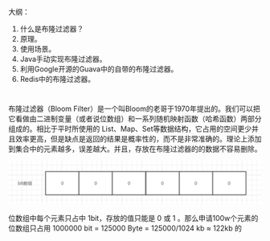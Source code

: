大纲：

1. 什么是布隆过滤器？
2. 原理。
3. 使用场景。
4. Java手动实现布隆过滤器。
5. 利用Google开源的Guava中的自带的布隆过滤器。
6. Redis中的布隆过滤器。

# 

布隆过滤器（Bloom Filter）是一个叫Bloom的老哥于1970年提出的。我们可以把它看做由二进制变量（或者说位数组）和一系列随机映射函数（哈希函数）两部分组成的。相比于平时所使用的 List、Map、Set等数据结构，它占用的空间更少并且效率更高，但是缺点是返回的结果是概率性的，而不是非常准确的。理论上添加到集合中的元素越多，误差越大。并且，存放在布隆过滤器的的数据不容易删除。

![bloom-filter-01](./assets/bloom-filter-01.png)

位数组中每个元素只占中 1bit，存放的值只能是 0 或 1 。那么申请100w个元素的位数组只占用 1000000 bit = 125000 Byte = 125000/1024 kb ≈ 122kb 的


